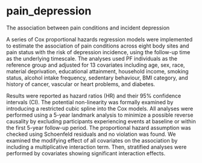 # pain_depression
The association between pain conditions and incident depression

A series of Cox proportional hazards regression models were implemented to estimate the association of pain conditions across eight body sites and pain status with the risk of depression incidence, using the follow-up time as the underlying timescale. The analyses used PF individuals as the reference group and adjusted for 13 covariates including age, sex, race, material deprivation, educational attainment, household income, smoking status, alcohol intake frequency, sedentary behaviour, BMI category, and history of cancer, vascular or heart problems, and diabetes.

Results were reported as hazard ratios (HR) and their 95% confidence intervals (CI). The potential non-linearity was formally examined by introducing a restricted cubic spline into the Cox models. All analyses were performed using a 5-year landmark analysis to minimize a possible reverse causality by excluding participants experiencing events at baseline or within the first 5-year follow-up period. The proportional hazard assumption was checked using Schoenfeld residuals and no violation was found. We examined the modifying effect of all covariates on the association by including a multiplicative interaction term. Then, stratified analyses were performed by covariates showing significant interaction effects.

